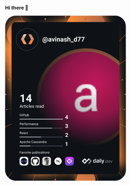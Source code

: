 ### Hi there 👋

<a href="https://app.daily.dev/DailyDevTips"><img src="https://github.com/avinashdv/avinashdv/blob/main/devcard.svg" width="400" alt="Avinash DV's Dev Card"/></a>

<!--
**avinashdv/avinashdv** is a ✨ _special_ ✨ repository because its `README.md` (this file) appears on your GitHub profile.

Here are some ideas to get you started:

- 🔭 I’m currently working on ...
- 🌱 I’m currently learning ...
- 👯 I’m looking to collaborate on ...
- 🤔 I’m looking for help with ...
- 💬 Ask me about ...
- 📫 How to reach me: ...
- 😄 Pronouns: ...
- ⚡ Fun fact: ...
-->
